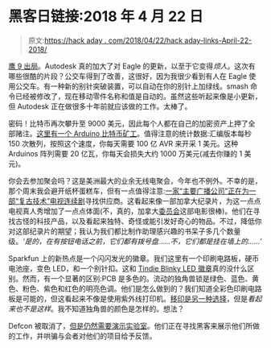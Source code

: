 # 黑客日链接:2018 年 4 月 22 日

> 原文:[https://hack aday . com/2018/04/22/hack aday-links-April-22-2018/](https://hackaday.com/2018/04/22/hackaday-links-april-22-2018/)

[鹰 9 出局](https://forums.autodesk.com/t5/eagle-forum/eagle-version-9-is-here-nothing-short-of-awesome/m-p/7940181#M11982)。Autodesk 真的加大了对 Eagle 的更新，以至于它变得*烦人*。这次有哪些很酷的片段？公交车得到了改善，这很好，因为我很少看到有人在 Eagle 使用公交车。有一种新的别针突破装置，可以自动在你的别针上加绿线。smash 命令已经被修改了，现在移动零件名称和值是自动的。虽然这些听起来像是小更新，但 Autodesk 正在做很多十年前就应该做的工作。太棒了。

密码！比特币再次攀升至 9000 美元，因此每个人都在自己的加密资产上押了全部赌注。[这里有一个 Arduino 比特币矿工](https://github.com/joric/arduino-bitcoin-miner)。值得注意的统计数据:汇编版本每秒 150 次散列，按照这个速度，你每天需要 100 亿 AVR 来开采 1 美元。这种 Arduinos 阵列需要 20 亿瓦，你每天会损失大约 1000 万美元(减去你赚的 1 美元)。

你会去参加聚会吗？这是美洲最大的业余无线电聚会，今年也不例外。不幸的是，那个周末我会避开纸杯蛋糕车，但有一点值得注意:[一家“主要广播公司”正在为一部“复古技术”电视连续剧](http://hamvention.org/wp-content/uploads/2018/03/Tech-show.pdf)寻找供应商。这看起来像一部加拿大纪录片，为这一点点电视真人秀增加了一点点体面(不，真的，加拿大[委员会](https://www.youtube.com/watch?v=A2zKARkpDW4)这部电影很棒)。他们在寻找古怪的科技产品，以及看起来独特、奇怪或能引发好奇心的物品。不过，降低你对这部纪录片的期望；我认为我们都比制作助理感兴趣的书呆子多几个数量级。*‘是的，在有按钮电话之前，它们都有拨号盘……不，它们都是挂在墙上的……’*

Sparkfun 上的新热点是一个闪闪发光的徽章。我们这里有一个印刷电路板，硬币电池座，变色 LED，和一个别针扣。这和 [Tindie Blinky LED 徽章](https://hackaday.io/project/26056-tindie-blinky-led-badge)真的没什么区别。然而，有一个显著的区别:PCB 是多色的。流动的独角兽锁是绿色、蓝色、黄色、粉色、紫色和红色的明亮色调。他们是怎么做到的？我们知道全彩色印刷电路板是可能的，但这看起来不像是使用紫外线打印机。[移印是另一种选择](https://hackaday.com/2018/02/26/successful-experiments-in-multicolor-circuit-boards/)，但是*看起来也不是这样*。我不知道独角兽的颜色是怎样的。想法？

Defcon 被取消了，[但是仍然需要演示实验室](https://www.defcon.org/html/defcon-26/dc-26-cfdl.html)。他们正在寻找黑客来展示他们所做的工作，并哄骗与会者对他们的项目给予反馈。